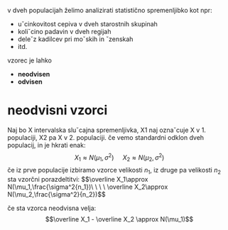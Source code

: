 v dveh populacijah želimo analizirati statistično spremenljibko kot npr:
- uˇcinkovitost cepiva v dveh starostnih skupinah  
- koliˇcino padavin v dveh regijah  
- deleˇz kadilcev pri moˇskih in ˇzenskah  
- itd.

vzorec je lahko 
- **neodvisen**
- **odvisen**

# neodvisni vzorci
Naj bo X intervalska sluˇcajna spremenljivka, X1 naj oznaˇcuje X v 1.  
populaciji, X2 pa X v 2. populaciji.
 če vemo standardni odklon dveh populacij, in je hkrati enak:
 $$X_1\approx N(\mu_1,\sigma^2)\ \ \ \ \ X_2\approx N(\mu_2,\sigma^2) $$
 če iz prve populacije izbiramo vzorce velikosti $n_1$, iz druge pa velikosti $n_2$ sta vzorčni porazdeltitvi: $$\overline X_1\approx N(\mu_1,\frac{\sigma^2{n_1})\ \ \ \ \overline X_2\approx N(\mu_2,\frac{\sigma^2}{n_2})$$
 
 če sta vzorca neodvisna velja:
 $$\overline X_1 - \overline X_2 \approx N(\mu_1)$$